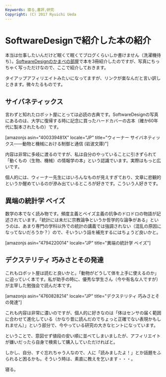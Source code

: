 ```yaml
---
Keywords: 寝る,書評,研究
Copyright: (C) 2017 Ryuichi Ueda
---
```


# SoftwareDesignで紹介した本の紹介
本当は仕事したいんだけど眠くて眠くてブログくらいしか書けません（洗濯機待ち）。<a href="http://gihyo.jp/magazine/SD/archive/2016/201602" target="_blank">SoftwareDesignのかまペの部屋</a>で本を3冊紹介したのですが、写真にちっちゃく写っただけなので、ここで紹介しておきます。

タイアップアフィリエイトみたいになってますが、リンクが楽なんだと言い訳しときます。微々たるものです。

<h2>サイバネティックス</h2>

言わずと知れたロボット屋にとっては必読の古典です。SoftwareDesignの写真にあるのは、大学に復帰する時に記念に買ったハードカバーの古本（確か60年代に製本されたもの）です。

[amazonjs asin="400339481X" locale="JP" title="ウィーナー サイバネティックス――動物と機械における制御と通信 (岩波文庫)"]

内容は非常に多岐に渡るのですが、私は自分のやっていることに引きずられて「動くもの（生物、機械）の情報学の本」という認識でいます。実際はもっと広いです。

個人的には、ウィーナー先生にはいろんなものが見えすぎており、文章に悲観的というか醒めているのが滲み出ているところが好きです。こういう人好きです。


<h2>異端の統計学 ベイズ</h2>

数学の本でなく読み物です。頻度主義とベイズ主義の抗争のドロドロの物語が記述されています。「統計には未だに宗教論争というか哲学的な論争がある」というのは、あまり専門の学科以外での統計の講義では強調されない（混乱の原因になってないだろうか？）ので、そいういう話を補充するにはちょうど良いかと。

[amazonjs asin="4794220014" locale="JP" title="異端の統計学 ベイズ"]


<h2>デクステリティ 巧みさとその発達</h2>

これもロボット屋は読むと良いかと。「動物がどうして体を上手に使えるのか」に迫っていく本です。私が助手の時に、優秀な学生さん（今や有名な人ですが）が主宰した勉強会で読んだ本です。

[amazonjs asin="4760828214" locale="JP" title="デクステリティ 巧みさとその発達"]

これも内容は非常に濃いのですが、個人的に好きなのは「体はセンサの届く範囲に合わせて進化している（かなり昔に読んだのでちょっと正確でない表現かもしれません）」という部分で、今やっている研究の大きなヒントになっています。


ということで、意図せず値段の安い順に並べてしまいましたが、アフィリエイトが嫌いだったら自身で検索して購入していただければと。

しかし、自分、すぐ忘れちゃう人なので、人に「読みましたよ！」とか話題をふられると困るかも。そういう時は、素直に教えを乞います・・・。


寝る。
